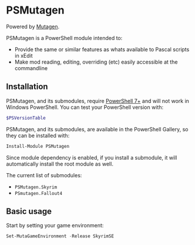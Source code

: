 # PSMutagen

Powered by [Mutagen](https://github.com/Mutagen-Modding/Mutagen).

PSMutagen is a PowerShell module intended to:

- Provide the same or similar features as whats available to Pascal scripts in xEdit
- Make mod reading, editing, overriding (etc) easily accessible at the commandline

## Installation

PSMutagen, and its submodules, require [PowerShell 7+](https://github.com/powershell/powershell/releases) and will not work in Windows PowerShell. You can test your PowerShell version with:

```powershell
$PSVersionTable
```

PSMutagen, and its submodules, are available in the PowerShell Gallery, so they can be installed with:

```powershell
Install-Module PSMutagen
```

Since module dependency is enabled, if you install a submodule, it will automatically install the root module as well.

The current list of submodules:

- `PSMutagen.Skyrim`
- `PSmutagen.Fallout4`

## Basic usage

Start by setting your game environment:

```powershell
Set-MutaGameEnvironment -Release SkyrimSE
```